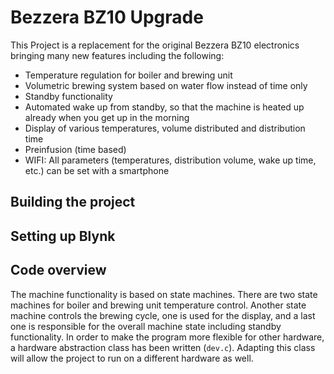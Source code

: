 # Bezzera BZ10 Upgrade
This Project is a replacement for the original Bezzera BZ10 electronics bringing many new features including the following:
- Temperature regulation for boiler and brewing unit
- Volumetric brewing system based on water flow instead of time only
- Standby functionality
- Automated wake up from standby, so that the machine is heated up already when you get up in the morning
- Display of various temperatures, volume distributed and distribution time
- Preinfusion (time based)
- WIFI: All parameters (temperatures, distribution volume, wake up time, etc.) can be set with a smartphone

## Building the project
## Setting up Blynk
## Code overview
The machine functionality is based on state machines. There are two state machines for boiler and brewing unit temperature control. Another state machine controls the brewing cycle, one is used for the display, and a last one is responsible for the overall machine state including standby functionality. In order to make the program more flexible for other hardware, a hardware abstraction class has been written (`dev.c`). Adapting this class will allow the project to run on a different hardware as well.
<!--stackedit_data:
eyJoaXN0b3J5IjpbLTE3ODg2Njc5NjMsLTE2NTAxMjgwMDVdfQ
==
-->